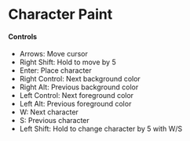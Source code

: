 # Character Paint

#### Controls
- Arrows: Move cursor
- Right Shift: Hold to move by 5
- Enter: Place character
- Right Control: Next background color
- Right Alt: Previous background color
- Left Control: Next foreground color
- Left Alt: Previous foreground color
- W: Next character
- S: Previous character
- Left Shift: Hold to change character by 5 with W/S

